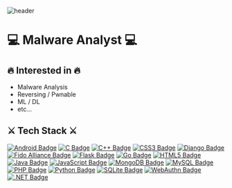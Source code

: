 ![header](https://capsule-render.vercel.app/api?type=Waving&color=auto&height=300&section=header&text=7UN4%&fontSize=100)
# 💻 Malware Analyst 💻<br/>
## 🔥 Interested in 🔥
- Malware Analysis
- Reversing / Pwnable
- ML / DL
- etc...

## ⚔ Tech Stack ⚔
[![Android Badge](https://img.shields.io/badge/Android-3DDC84?style=flat-square&logo=Android&logoColor=white)](https://developer.android.com)
[![C Badge](https://img.shields.io/badge/C-A8B9CC?style=flat-square&logo=C&logoColor=white)](https://www.iso.org/standard/74528.html)
[![C++ Badge](https://img.shields.io/badge/C++-00599C?style=flat-square&logo=C%2B%2B&logoColor=white)](https://isocpp.org)
[![CSS3 Badge](https://img.shields.io/badge/CSS3-1572B6?style=flat-square&logo=CSS3&logoColor=white)]()
[![Django Badge](https://img.shields.io/badge/Django-092E20?style=flat-square&logo=Django&logoColor=white)](https://www.djangoproject.com)
[![Fido Alliance Badge](https://img.shields.io/badge/Fido%20Alliance-FFBF3B?style=flat-square&logo=Fido%20Alliance&logoColor=white)](https://fidoalliance.org)
[![Flask Badge](https://img.shields.io/badge/Flask-000000?style=flat-square&logo=Flask&logoColor=white)](https://flask.palletsprojects.com/en/2.0.x)
[![Go Badge](https://img.shields.io/badge/Go-00ADD8?style=flat-square&logo=Go&logoColor=white)](https://golang.org)
[![HTML5 Badge](https://img.shields.io/badge/HTML5-E34F26?style=flat-square&logo=HTML5&logoColor=white)]()
[![Java Badge](https://img.shields.io/badge/Java-007396?style=flat-square&logo=Java&logoColor=white)](https://www.oracle.com/java)
[![JavaScript Badge](https://img.shields.io/badge/JavaScript-F7DF1E?style=flat-square&logo=JavaScript&logoColor=white)]()
[![MongoDB Badge](https://img.shields.io/badge/MongoDB-47A248?style=flat-square&logo=MongoDB&logoColor=white)](https://www.mongodb.com)
[![MySQL Badge](https://img.shields.io/badge/MySQL-4479A1?style=flat-square&logo=MySQL&logoColor=white)](https://www.mysql.com)
[![PHP Badge](https://img.shields.io/badge/PHP-777BB4?style=flat-square&logo=PHP&logoColor=white)](https://www.php.net)
[![Python Badge](https://img.shields.io/badge/Python-3776AB?style=flat-square&logo=Python&logoColor=white)](https://www.python.org)
[![SQLite Badge](https://img.shields.io/badge/SQLite-003B57?style=flat-square&logo=SQLite&logoColor=white)](https://www.sqlite.org/index.html)
[![WebAuthn Badge](https://img.shields.io/badge/WebAuthn-3423A6?style=flat-square&logo=WebAuthn&logoColor=white)](https://w3c.github.io/webauthn)
[![.NET Badge](https://img.shields.io/badge/.NET-512BD4?style=flat-square&logo=.NET&logoColor=white)](https://dotnet.microsoft.com/)

